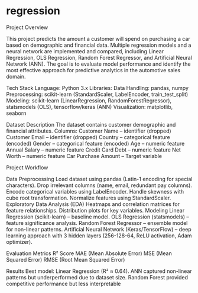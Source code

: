 # regression

Project Overview

This project predicts the amount a customer will spend on purchasing a car based on demographic and financial data. Multiple regression models and a neural network are implemented and compared, including Linear Regression, OLS Regression, Random Forest Regressor, and Artificial Neural Network (ANN). The goal is to evaluate model performance and identify the most effective approach for predictive analytics in the automotive sales domain.

Tech Stack
Language: Python 3.x
Libraries:
Data Handling: pandas, numpy
Preprocessing: scikit-learn (StandardScaler, LabelEncoder, train_test_split)
Modeling: scikit-learn (LinearRegression, RandomForestRegressor), statsmodels (OLS), tensorflow/keras (ANN)
Visualization: matplotlib, seaborn

Dataset Description
The dataset contains customer demographic and financial attributes.
Columns:
      Customer Name – identifier (dropped)
      Customer Email – identifier (dropped)
      Country – categorical feature (encoded)
      Gender – categorical feature (encoded)
      Age – numeric feature
      Annual Salary – numeric feature
      Credit Card Debt – numeric feature
      Net Worth – numeric feature
      Car Purchase Amount – Target variable

Project Workflow

Data Preprocessing
      Load dataset using pandas (Latin-1 encoding for special characters).
      Drop irrelevant columns (name, email, redundant pay columns).
      Encode categorical variables using LabelEncoder.
      Handle skewness with cube root transformation.
      Normalize features using StandardScaler.
      Exploratory Data Analysis (EDA)
      Heatmaps and correlation matrices for feature relationships.
      Distribution plots for key variables.
      Modeling
      Linear Regression (scikit-learn) – baseline model.
      OLS Regression (statsmodels) – feature significance analysis.
      Random Forest Regressor – ensemble model for non-linear patterns.
      Artificial Neural Network (Keras/TensorFlow) – deep learning approach with 3 hidden layers (256-128-64, ReLU activation, Adam optimizer).

Evaluation Metrics
      R² Score
      MAE (Mean Absolute Error)
      MSE (Mean Squared Error)
      RMSE (Root Mean Squared Error)

Results
      Best model: Linear Regression (R² ≈ 0.64).
      ANN captured non-linear patterns but underperformed due to dataset size.
      Random Forest provided competitive performance but less interpretable
